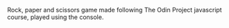 Rock, paper and scissors game made following The Odin Project javascript course, played using the console.

